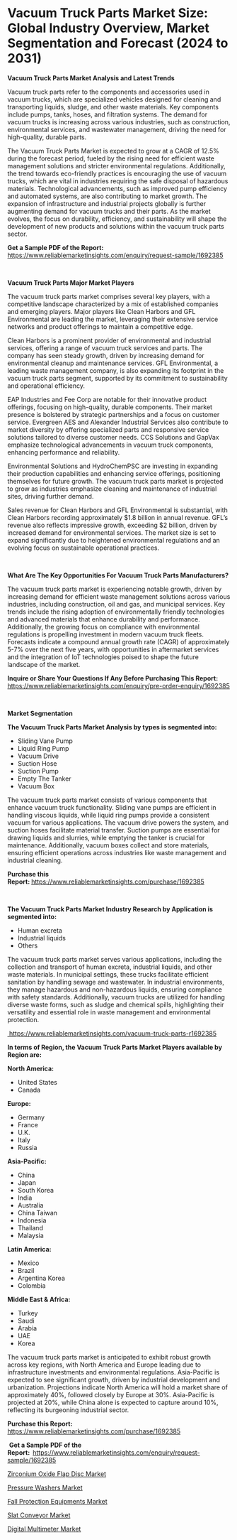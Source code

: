 <p><h1>Vacuum Truck Parts Market Size: Global Industry Overview, Market Segmentation and Forecast (2024 to 2031)</h1></p><p><strong>Vacuum Truck Parts Market Analysis and Latest Trends</strong></p>
<p><p>Vacuum truck parts refer to the components and accessories used in vacuum trucks, which are specialized vehicles designed for cleaning and transporting liquids, sludge, and other waste materials. Key components include pumps, tanks, hoses, and filtration systems. The demand for vacuum trucks is increasing across various industries, such as construction, environmental services, and wastewater management, driving the need for high-quality, durable parts.</p><p>The Vacuum Truck Parts Market is expected to grow at a CAGR of 12.5% during the forecast period, fueled by the rising need for efficient waste management solutions and stricter environmental regulations. Additionally, the trend towards eco-friendly practices is encouraging the use of vacuum trucks, which are vital in industries requiring the safe disposal of hazardous materials. Technological advancements, such as improved pump efficiency and automated systems, are also contributing to market growth. The expansion of infrastructure and industrial projects globally is further augmenting demand for vacuum trucks and their parts. As the market evolves, the focus on durability, efficiency, and sustainability will shape the development of new products and solutions within the vacuum truck parts sector.</p></p>
<p><strong>Get a Sample PDF of the Report:&nbsp;</strong> <a href="https://www.reliablemarketinsights.com/enquiry/request-sample/1692385?utm_campaign=1425&utm_medium=2&utm_source=Github&utm_content=ia&utm_term=20102024&utm_id=vacuum-truck-parts">https://www.reliablemarketinsights.com/enquiry/request-sample/1692385</a></p>
<p>&nbsp;</p>
<p><strong>Vacuum Truck Parts Major Market Players</strong></p>
<p><p>The vacuum truck parts market comprises several key players, with a competitive landscape characterized by a mix of established companies and emerging players. Major players like Clean Harbors and GFL Environmental are leading the market, leveraging their extensive service networks and product offerings to maintain a competitive edge.</p><p>Clean Harbors is a prominent provider of environmental and industrial services, offering a range of vacuum truck services and parts. The company has seen steady growth, driven by increasing demand for environmental cleanup and maintenance services. GFL Environmental, a leading waste management company, is also expanding its footprint in the vacuum truck parts segment, supported by its commitment to sustainability and operational efficiency.</p><p>EAP Industries and Fee Corp are notable for their innovative product offerings, focusing on high-quality, durable components. Their market presence is bolstered by strategic partnerships and a focus on customer service. Evergreen AES and Alexander Industrial Services also contribute to market diversity by offering specialized parts and responsive service solutions tailored to diverse customer needs. CCS Solutions and GapVax emphasize technological advancements in vacuum truck components, enhancing performance and reliability.</p><p>Environmental Solutions and HydroChemPSC are investing in expanding their production capabilities and enhancing service offerings, positioning themselves for future growth. The vacuum truck parts market is projected to grow as industries emphasize cleaning and maintenance of industrial sites, driving further demand.</p><p>Sales revenue for Clean Harbors and GFL Environmental is substantial, with Clean Harbors recording approximately $1.8 billion in annual revenue. GFL’s revenue also reflects impressive growth, exceeding $2 billion, driven by increased demand for environmental services. The market size is set to expand significantly due to heightened environmental regulations and an evolving focus on sustainable operational practices.</p></p>
<p>&nbsp;</p>
<p><strong>What Are The Key Opportunities For Vacuum Truck Parts Manufacturers?</strong></p>
<p><p>The vacuum truck parts market is experiencing notable growth, driven by increasing demand for efficient waste management solutions across various industries, including construction, oil and gas, and municipal services. Key trends include the rising adoption of environmentally friendly technologies and advanced materials that enhance durability and performance. Additionally, the growing focus on compliance with environmental regulations is propelling investment in modern vacuum truck fleets. Forecasts indicate a compound annual growth rate (CAGR) of approximately 5-7% over the next five years, with opportunities in aftermarket services and the integration of IoT technologies poised to shape the future landscape of the market.</p></p>
<p><strong>Inquire or Share Your Questions If Any Before Purchasing This Report:</strong> <a href="https://www.reliablemarketinsights.com/enquiry/pre-order-enquiry/1692385?utm_campaign=1425&utm_medium=2&utm_source=Github&utm_content=ia&utm_term=20102024&utm_id=vacuum-truck-parts">https://www.reliablemarketinsights.com/enquiry/pre-order-enquiry/1692385</a></p>
<p>&nbsp;</p>
<p><strong>Market Segmentation</strong></p>
<p><strong>The Vacuum Truck Parts Market Analysis by types is segmented into:</strong></p>
<p><ul><li>Sliding Vane Pump</li><li>Liquid Ring Pump</li><li>Vacuum Drive</li><li>Suction Hose</li><li>Suction Pump</li><li>Empty The Tanker</li><li>Vacuum Box</li></ul></p>
<p><p>The vacuum truck parts market consists of various components that enhance vacuum truck functionality. Sliding vane pumps are efficient in handling viscous liquids, while liquid ring pumps provide a consistent vacuum for various applications. The vacuum drive powers the system, and suction hoses facilitate material transfer. Suction pumps are essential for drawing liquids and slurries, while emptying the tanker is crucial for maintenance. Additionally, vacuum boxes collect and store materials, ensuring efficient operations across industries like waste management and industrial cleaning.</p></p>
<p><strong>Purchase this Report:&nbsp;</strong><a href="https://www.reliablemarketinsights.com/purchase/1692385?utm_campaign=1425&utm_medium=2&utm_source=Github&utm_content=ia&utm_term=20102024&utm_id=vacuum-truck-parts">https://www.reliablemarketinsights.com/purchase/1692385</a></p>
<p>&nbsp;</p>
<p><strong>The Vacuum Truck Parts Market Industry Research by Application is segmented into:</strong></p>
<p><ul><li>Human excreta</li><li>Industrial liquids</li><li>Others</li></ul></p>
<p><p>The vacuum truck parts market serves various applications, including the collection and transport of human excreta, industrial liquids, and other waste materials. In municipal settings, these trucks facilitate efficient sanitation by handling sewage and wastewater. In industrial environments, they manage hazardous and non-hazardous liquids, ensuring compliance with safety standards. Additionally, vacuum trucks are utilized for handling diverse waste forms, such as sludge and chemical spills, highlighting their versatility and essential role in waste management and environmental protection.</p></p>
<p><a href="https://www.reliablemarketinsights.com/vacuum-truck-parts-r1692385?utm_campaign=1425&utm_medium=2&utm_source=Github&utm_content=ia&utm_term=20102024&utm_id=vacuum-truck-parts">&nbsp;https://www.reliablemarketinsights.com/vacuum-truck-parts-r1692385</a></p>
<p><strong>In terms of Region, the Vacuum Truck Parts Market Players available by Region are:</strong></p>
<p>
    <p> <strong> North America: </strong>
        <ul>
            <li>United States</li>
            <li>Canada</li>
        </ul>
        </p> 
    <p> <strong> Europe: </strong>
        <ul>
            <li>Germany</li>
            <li>France</li>
            <li>U.K.</li>
            <li>Italy</li>
            <li>Russia</li>
        </ul>
        </p> 
    <p> <strong> Asia-Pacific: </strong>
        <ul>
            <li>China</li>
            <li>Japan</li>
            <li>South Korea</li>
            <li>India</li>
            <li>Australia</li>
            <li>China Taiwan</li>
            <li>Indonesia</li>
            <li>Thailand</li>
            <li>Malaysia</li>
        </ul>
        </p> 
    <p> <strong> Latin America: </strong>
        <ul>
            <li>Mexico</li>
            <li>Brazil</li>
            <li>Argentina Korea</li>
            <li>Colombia</li>
        </ul>
        </p> 
    <p> <strong> Middle East & Africa: </strong>
        <ul>
            <li>Turkey</li>
            <li>Saudi</li>
            <li>Arabia</li>
            <li>UAE</li>
            <li>Korea</li>
        </ul>
    </p>
    </p>
<p><p>The vacuum truck parts market is anticipated to exhibit robust growth across key regions, with North America and Europe leading due to infrastructure investments and environmental regulations. Asia-Pacific is expected to see significant growth, driven by industrial development and urbanization. Projections indicate North America will hold a market share of approximately 40%, followed closely by Europe at 30%. Asia-Pacific is projected at 20%, while China alone is expected to capture around 10%, reflecting its burgeoning industrial sector.</p></p>
<p><strong>Purchase this Report: </strong><a href="https://www.reliablemarketinsights.com/purchase/1692385?utm_campaign=1425&utm_medium=2&utm_source=Github&utm_content=ia&utm_term=20102024&utm_id=vacuum-truck-parts">https://www.reliablemarketinsights.com/purchase/1692385</a></p>
<p>&nbsp;<strong>Get a Sample PDF of the Report:&nbsp;&nbsp;</strong><a href="https://www.reliablemarketinsights.com/enquiry/request-sample/1692385?utm_campaign=1425&utm_medium=2&utm_source=Github&utm_content=ia&utm_term=20102024&utm_id=vacuum-truck-parts">https://www.reliablemarketinsights.com/enquiry/request-sample/1692385</a></p>
<p><strong></strong></p>
<p><p><a href="https://www.linkedin.com/pulse/unveiling-market-trends-global-zirconium-oxide-flap-disc-oueze?utm_campaign=1425&utm_medium=2&utm_source=Github&utm_content=ia&utm_term=20102024&utm_id=vacuum-truck-parts">Zirconium Oxide Flap Disc Market</a></p><p><a href="https://www.linkedin.com/pulse/pressure-washers-market-transformation-comparative-analysis-ftuze?utm_campaign=1425&utm_medium=2&utm_source=Github&utm_content=ia&utm_term=20102024&utm_id=vacuum-truck-parts">Pressure Washers Market</a></p><p><a href="https://www.linkedin.com/pulse/global-fall-protection-equipments-market-focus-product-type-42toe?utm_campaign=1425&utm_medium=2&utm_source=Github&utm_content=ia&utm_term=20102024&utm_id=vacuum-truck-parts">Fall Protection Equipments Market</a></p><p><a href="https://www.linkedin.com/pulse/slat-conveyor-market-outlook-current-assessment-future-projections-ibxte?utm_campaign=1425&utm_medium=2&utm_source=Github&utm_content=ia&utm_term=20102024&utm_id=vacuum-truck-parts">Slat Conveyor Market</a></p><p><a href="https://www.linkedin.com/pulse/global-digital-multimeter-market-analysis-key-trends-future-fihle?utm_campaign=1425&utm_medium=2&utm_source=Github&utm_content=ia&utm_term=20102024&utm_id=vacuum-truck-parts">Digital Multimeter Market</a></p></p>